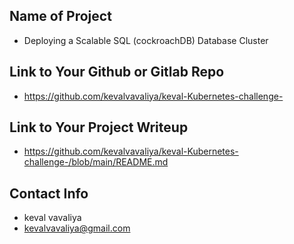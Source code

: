 ## Name of Project 
* Deploying a Scalable SQL (cockroachDB) Database Cluster
 
## Link to Your Github or Gitlab Repo
* https://github.com/kevalvavaliya/keval-Kubernetes-challenge-

## Link to Your Project Writeup
* https://github.com/kevalvavaliya/keval-Kubernetes-challenge-/blob/main/README.md

## Contact Info
* keval vavaliya
* kevalvavaliya@gmail.com